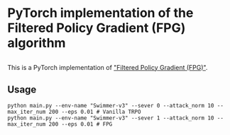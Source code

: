 # PyTorch implementation of the Filtered Policy Gradient (FPG) algorithm

##

This is a PyTorch implementation of ["Filtered Policy Gradient (FPG)"](https://arxiv.org/abs/1502.05477).

## Usage

```
python main.py --env-name "Swimmer-v3" --sever 0 --attack_norm 10 --max_iter_num 200 --eps 0.01 # Vanilla TRPO
python main.py --env-name "Swimmer-v3" --sever 1 --attack_norm 10 --max_iter_num 200 --eps 0.01 # FPG
```

